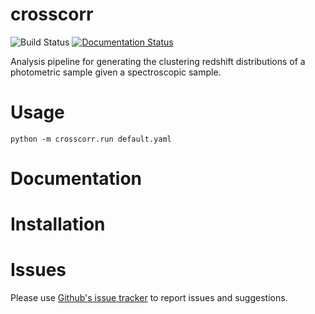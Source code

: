 # crosscorr

![Build Status](https://travis-ci.org/redshiftzero/crosscorr.svg?branch=master)
[![Documentation Status](https://readthedocs.org/projects/crosscorr/badge/?version=latest)](http://crosscorr.readthedocs.org/en/latest/?badge=latest)

Analysis pipeline for generating the clustering redshift distributions of a photometric sample given a spectroscopic sample. 

# Usage

```
python -m crosscorr.run default.yaml
```

# Documentation


# Installation


# Issues

Please use [Github's issue tracker](https://github.com/redshiftzero/crosscorr/issues/new) to report issues and suggestions.

